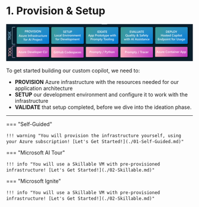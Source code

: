 # 1. Provision & Setup

![Dev Workflow](./../../img/workshop-developer-flow.png)

To get started building our custom copilot, we need to:

 - **PROVISION** Azure infrastructure with the resources needed for our application architecture
 - **SETUP** our development environment and configure it to work with the infrastructure
 - **VALIDATE** that setup completed, before we dive into the ideation phase.

---

=== "Self-Guided"

    !!! warning "You will provision the infrastructure yourself, using your Azure subscription! [Let's Get Started!](./01-Self-Guided.md)"  

=== "Microsoft AI Tour"

    !!! info "You will use a Skillable VM with pre-provisioned infrastructure! [Let's Get Started!](./02-Skillable.md)"   

=== "Microsoft Ignite"

    !!! info "You will use a Skillable VM with pre-provisioned infrastructure! [Let's Get Started!](./02-Skillable.md)"  

